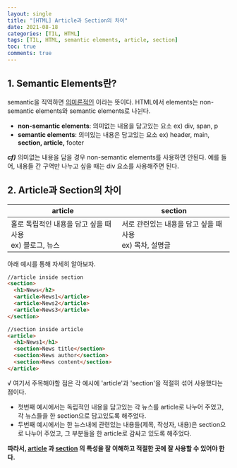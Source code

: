```yaml
---
layout: single
title: "[HTML] Article과 Section의 차이"
date: 2021-08-18
categories: [TIL, HTML]
tags: [TIL, HTML, semantic elements, article, section]
toc: true
comments: true
---
```


## 1. Semantic Elements란?
semantic을 직역하면 <u>의미론적인</u> 이라는 뜻이다. HTML에서 elements는 non-semantic elements와 semantic elements로 나뉜다.  

- **non-semantic elements**: 의미없는 내용을 담고있는 요소 ex) div, span, p  
- **semantic elements**: 의미있는 내용은 담고있는 요소 ex) header, main, **section, article,** footer  

***cf)*** 의미없는 내용을 담을 경우 non-semantic elements를 사용하면 안된다. 예를 들어, 내용들 간 구역만 나누고 싶을 때는 div 요소를 사용해주면 된다. 


## 2. Article과 Section의 차이

article | section
--- | ---
홀로 독립적인 내용을 담고 싶을 때 사용<br/> ex) 블로그, 뉴스 | 서로 관련있는 내용을 담고 싶을 때 사용<br/> ex) 목차, 설명글

아래 예시를 통해 자세히 알아보자. 
```html
//article inside section
<section>
  <h1>News</h2>
  <article>News1</article>
  <article>News2</article>
  <article>News3</article>
</section>
```
```html
//section inside article
<article> 
  <h1>News1</h1>
  <section>News title</section>
  <section>News author</section>
  <section>News content</section>
</article>
``` 

√ 여기서 주목해야할 점은 각 예시에 'article'과 'section'을 적절히 섞어 사용했다는 점이다.
- 첫번째 예시에서는 독립적인 내용을 담고있는 각 뉴스를 article로 나누어 주었고, 각 뉴스들을 한 section으로 담고있도록 해주었다. 
- 두번째 예시에서는 한 뉴스내에 관련있는 내용들(제목, 작성자, 내용)은 section으로 나누어 주었고, 그 부분들을 한 article로 감싸고 있도록 해주었다. 

**따라서, <u>article</u> 과 <u>section</u> 의 특성을 잘 이해하고 적절한 곳에 잘 사용할 수 있어야 한다.**
